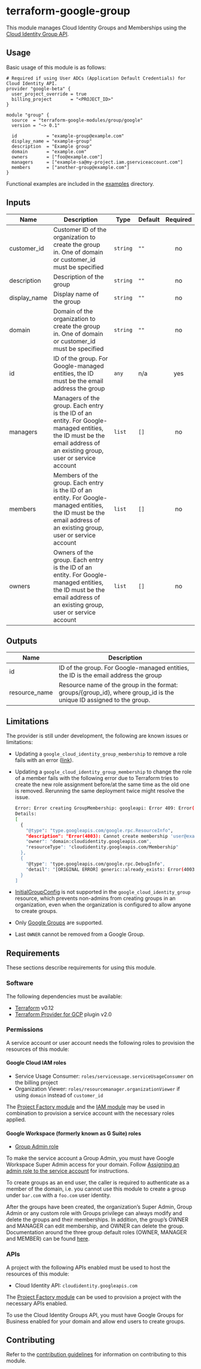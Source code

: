 # terraform-google-group

This module manages Cloud Identity Groups and Memberships using the
[Cloud Identity Group API](https://cloud.google.com/identity/docs/groups).

## Usage

Basic usage of this module is as follows:

```hcl
# Required if using User ADCs (Application Default Credentials) for Cloud Identity API.
provider "google-beta" {
  user_project_override = true
  billing_project       = "<PROJECT_ID>"
}

module "group" {
  source  = "terraform-google-modules/group/google"
  version = "~> 0.1"

  id           = "example-group@example.com"
  display_name = "example-group"
  description  = "Example group"
  domain       = "example.com"
  owners       = ["foo@example.com"]
  managers     = ["example-sa@my-project.iam.gserviceaccount.com"]
  members      = ["another-group@example.com"]
}
```

Functional examples are included in the [examples](./examples/) directory.

<!-- BEGINNING OF PRE-COMMIT-TERRAFORM DOCS HOOK -->
## Inputs

| Name | Description | Type | Default | Required |
|------|-------------|------|---------|:--------:|
| customer\_id | Customer ID of the organization to create the group in. One of domain or customer\_id must be specified | `string` | `""` | no |
| description | Description of the group | `string` | `""` | no |
| display\_name | Display name of the group | `string` | `""` | no |
| domain | Domain of the organization to create the group in. One of domain or customer\_id must be specified | `string` | `""` | no |
| id | ID of the group. For Google-managed entities, the ID must be the email address the group | `any` | n/a | yes |
| managers | Managers of the group. Each entry is the ID of an entity. For Google-managed entities, the ID must be the email address of an existing group, user or service account | `list` | `[]` | no |
| members | Members of the group. Each entry is the ID of an entity. For Google-managed entities, the ID must be the email address of an existing group, user or service account | `list` | `[]` | no |
| owners | Owners of the group. Each entry is the ID of an entity. For Google-managed entities, the ID must be the email address of an existing group, user or service account | `list` | `[]` | no |

## Outputs

| Name | Description |
|------|-------------|
| id | ID of the group. For Google-managed entities, the ID is the email address the group |
| resource\_name | Resource name of the group in the format: groups/{group\_id}, where group\_id is the unique ID assigned to the group. |

<!-- END OF PRE-COMMIT-TERRAFORM DOCS HOOK -->

## Limitations

The provider is still under development, the following are known issues or
limitations:

* Updating a `google_cloud_identity_group_membership` to remove a role fails
    with an error
    ([link](https://github.com/hashicorp/terraform-provider-google/issues/7616)).

* Updating a `google_cloud_identity_group_membership` to change the role of a
    member fails with the following error due to Terraform tries to create the
    new role assignment before/at the same time as the old one is removed.
    Rerunning the same deployment twice might resolve the issue.

    ```bash
    Error: Error creating GroupMembership: googleapi: Error 409: Error(4003): Cannot create membership 'user@example.com' in 'groups/xxx' because it already exists.
    Details:
    [
      {
        "@type": "type.googleapis.com/google.rpc.ResourceInfo",
        "description": "Error(4003): Cannot create membership 'user@example.com' in 'groups/xxx' because it already exists.",
        "owner": "domain:cloudidentity.googleapis.com",
        "resourceType": "cloudidentity.googleapis.com/Membership"
      },
      {
        "@type": "type.googleapis.com/google.rpc.DebugInfo",
        "detail": "[ORIGINAL ERROR] generic::already_exists: Error(4003): Cannot create membership 'user@example.com' in 'groups/xxx' because it already exists.\ncom.google.ccc.hosted.api.oneplatform.cloudidentity.error.exceptions.OpAlreadyExistsException: Error(4003): Cannot create membership 'user@example.com' in 'groups/xxx' because it already exists. [google.rpc.error_details_ext] { message: \"Error(4003): Cannot create membership \\'user@example.com\\' in \\'groups/xxx\\' because it already exists.\" details { [type.googleapis.com/google.rpc.ResourceInfo] { resource_type: \"cloudidentity.googleapis.com/Membership\" owner: \"domain:cloudidentity.googleapis.com\" description: \"Error(4003): Cannot create membership \\'user@example.com\\' in \\'groups/xxx\\' because it already exists.\" } } }"
      }
    ]
    ```

* [InitialGroupConfig](https://cloud.google.com/identity/docs/reference/rest/v1beta1/groups/create#initialgroupconfig)
    is not supported in the `google_cloud_identity_group` resource, which
    prevents non-admins from creating groups in an organization, even when the
    organization is configured to allow anyone to create groups.

* Only
    [Google Groups](https://cloud.google.com/identity/docs/groups#group_properties)
    are supported.

* Last `OWNER` cannot be removed from a Google Group.

## Requirements

These sections describe requirements for using this module.

### Software

The following dependencies must be available:

* [Terraform][terraform] v0.12
* [Terraform Provider for GCP][terraform-provider-gcp] plugin v2.0

### Permissions

A service account or user account needs the following roles to provision the
resources of this module:

#### Google Cloud IAM roles

* Service Usage Consumer: `roles/serviceusage.serviceUsageConsumer` on the
    billing project
* Organization Viewer: `roles/resourcemanager.organizationViewer` if using
    `domain` instead of `customer_id`

The [Project Factory module][project-factory-module] and the
[IAM module][iam-module] may be used in combination to provision a service
account with the necessary roles applied.

#### Google Workspace (formerly known as G Suite) roles

* [Group Admin role](https://support.google.com/a/answer/2405986?hl=en)

To make the service account a Group Admin, you must have Google Workspace Super
Admin access for your domain. Follow
[Assigning an admin role to the service account](https://cloud.google.com/identity/docs/how-to/setup#assigning_an_admin_role_to_the_service_account)
for instructions.

To create groups as an end user, the caller is required to authenticate as a
member of the domain, i.e. you cannot use this module to create a group under
`bar.com` with a `foo.com` user identity.

After the groups have been created, the organization’s Super Admin, Group Admin
or any custom role with Groups privilege can always modify and delete the groups
and their memberships. In addition, the group’s OWNER and MANAGER can edit
membership, and OWNER can delete the group. Documentation around the three group
default roles (OWNER, MANAGER and MEMBER) can be found
[here](https://support.google.com/a/answer/167094?hl=en).

### APIs

A project with the following APIs enabled must be used to host the resources of
this module:

* Cloud Identity API: `cloudidentity.googleapis.com`

The [Project Factory module][project-factory-module] can be used to provision a
project with the necessary APIs enabled.

To use the Cloud Identity Groups API, you must have Google Groups for Business
enabled for your domain and allow end users to create groups.

## Contributing

Refer to the [contribution guidelines](./CONTRIBUTING.md) for information on
contributing to this module.

[iam-module]: https://registry.terraform.io/modules/terraform-google-modules/iam/google
[project-factory-module]: https://registry.terraform.io/modules/terraform-google-modules/project-factory/google
[terraform-provider-gcp]: https://www.terraform.io/docs/providers/google/index.html
[terraform]: https://www.terraform.io/downloads.html
